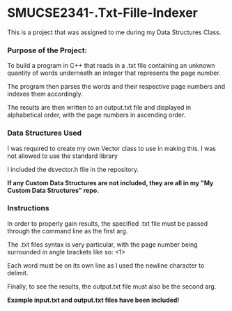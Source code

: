 # SMUCSE2341-.Txt-Fille-Indexer
This is a project that was assigned to me during my Data Structures Class.


<b><h3>Purpose of the Project:</h3></b>

To build a program in C++ that reads in a .txt file containing an unknown quantity of words underneath an integer that represents the page number.

The program then parses the words and their respective page numbers and indexes them accordingly.

The results are then written to an output.txt file and displayed in alphabetical order, with the page numbers in ascending order.


<b><h3>Data Structures Used</h3></b>

I was required to create my own Vector class to use in making this. I was not allowed to use the standard library <vector> 
  
I included the dsvector.h file in the repository.

<b>If any Custom Data Structures are not included, they are all in my "My Custom Data Structures" repo.</b>


<b><h3>Instructions</h3></b>

In order to properly gain results, the specified .txt file must be passed through the command line as the first arg.

The .txt files syntax is very particular, with the page number being surrounded in angle brackets like so: <1>

Each word must be on its own line as I used the newline character to delimit.

Finally, to see the results, the output.txt file must also be the second arg.


<b>Example input.txt and output.txt files have been included!</b>


